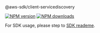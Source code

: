 @aws-sdk/client-servicediscovery

[![NPM version](https://img.shields.io/npm/v/@aws-sdk/client-servicediscovery/preview.svg)](https://www.npmjs.com/package/@aws-sdk/client-servicediscovery)
[![NPM downloads](https://img.shields.io/npm/dm/@aws-sdk/client-servicediscovery.svg)](https://www.npmjs.com/package/@aws-sdk/client-servicediscovery)

For SDK usage, please step to [SDK reademe](https://github.com/aws/aws-sdk-js-v3).
